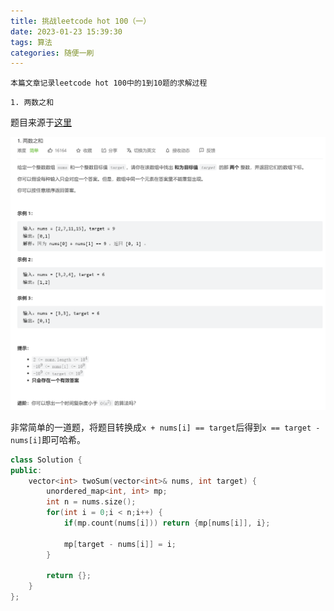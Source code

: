 ```yaml
---
title: 挑战leetcode hot 100（一）
date: 2023-01-23 15:39:30
tags: 算法
categories: 随便一刷
---
```




`本篇文章记录leetcode hot 100中的1到10题的求解过程`

`1. 两数之和`

题目来源于[这里](https://leetcode.cn/problems/two-sum/)

![](/source/_posts/挑战leetcode-hot-100（一）/1.png)

非常简单的一道题，将题目转换成`x + nums[i] == target`后得到`x == target - nums[i]`即可哈希。

```c++
class Solution {
public:
    vector<int> twoSum(vector<int>& nums, int target) {
        unordered_map<int, int> mp;
        int n = nums.size();
        for(int i = 0;i < n;i++) {
            if(mp.count(nums[i])) return {mp[nums[i]], i};
            
            mp[target - nums[i]] = i;
        }

        return {};
    }
};
```

